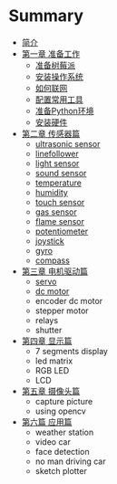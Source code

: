 # Summary

* [简介](README.md)
* [第一章 准备工作](chapter1.md)
   * [准备树莓派](prepare.md)
   * [安装操作系统](install_system.md)
   * [如何联网](how_to_connect_the_internet.md)
   * [配置常用工具](configuration_for_rpi.md)
   * [准备Python环境](ready_for_python.md)
   * [安装硬件](prepare_for_hardware.md)
* [第二章 传感器篇](chapter2.md)
   * [ultrasonic sensor](ultrasonic_sensor.md)
   * [linefollower](linefollower.md)
   * [light sensor](light_sensor.md)
   * [sound sensor](sound_sensor.md)
   * [temperature](temperature.md)
   * [humidity](humidity.md)
   * [touch sensor](touch_sensor.md)
   * [gas sensor](gas_sensor.md)
   * [flame sensor](flame_sensor.md)
   * [potentiometer](potentiometer.md)
   * [joystick](joystick.md)
   * [gyro](gyro.md)
   * [compass](compass.md)
* [第三章 电机驱动篇](chapter3.md)
   * [servo](servo.md)
   * [dc motor](dc_motor.md)
   * encoder dc motor
   * stepper motor
   * relays
   * shutter
* [第四章 显示篇](chapter4.md)
   * 7 segments display
   * led matrix
   * RGB LED
   * LCD
* [第五章 摄像头篇](chapter5.md)
   * capture picture
   * using opencv
* [第六篇 应用篇](chapter6.md)
   * weather station
   * video car
   * face detection
   * no man driving car
   * sketch plotter

